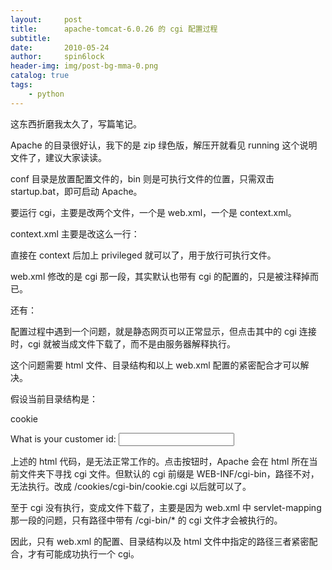 ```yaml
---
layout:     post
title:      apache-tomcat-6.0.26 的 cgi 配置过程
subtitle:   
date:       2010-05-24
author:     spin6lock
header-img: img/post-bg-mma-0.png
catalog: true
tags:
    - python
---
```

这东西折磨我太久了，写篇笔记。

Apache 的目录很好认，我下的是 zip 绿色版，解压开就看见 running 这个说明文件了，建议大家读读。

conf 目录是放置配置文件的，bin 则是可执行文件的位置，只需双击 startup.bat，即可启动 Apache。

要运行 cgi，主要是改两个文件，一个是 web.xml，一个是 context.xml。

context.xml 主要是改这么一行：

直接在 context 后加上 privileged 就可以了，用于放行可执行文件。

web.xml 修改的是 cgi 那一段，其实默认也带有 cgi 的配置的，只是被注释掉而已。

还有：

配置过程中遇到一个问题，就是静态网页可以正常显示，但点击其中的 cgi 连接时，cgi 就被当成文件下载了，而不是由服务器解释执行。

这个问题需要 html 文件、目录结构和以上 web.xml 配置的紧密配合才可以解决。

假设当前目录结构是：

cookie 

What is your customer id: <input name="id"><P>

上述的 html 代码，是无法正常工作的。点击按钮时，Apache 会在 html 所在当前文件夹下寻找 cgi 文件。但默认的 cgi 前缀是 WEB-INF/cgi-bin，路径不对，无法执行。改成 /cookies/cgi-bin/cookie.cgi 以后就可以了。

至于 cgi 没有执行，变成文件下载了，主要是因为 web.xml 中 servlet-mapping 那一段的问题，只有路径中带有 /cgi-bin/* 的 cgi 文件才会被执行的。

因此，只有 web.xml 的配置、目录结构以及 html 文件中指定的路径三者紧密配合，才有可能成功执行一个 cgi。 
